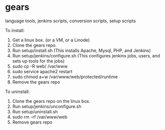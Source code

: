 gears
=====

language tools, jenkins scripts, conversion scripts, setup scripts

To install:
1) Get a linux box. (or a VM, or a Linode)
2) Clone the gears repo.
3) Run setup/install.sh (This installs Apache, Mysql, PHP, and Jenkins)
4) Run setup/jenkins/configure.sh (This configures jenkins jobs, users, and sets up tools for the jobs)
5) sudo cp -R web/ /var/www
6) sudo service apache2 restart
7) sudo chmod a+w /var/www/web/protected/runtime
8) Remove the gears repo

To uninstall:
1) Clone the gears repo on the linux box.
2) Run setup/jenkins/unconfigure.sh
3) Run setup/uninstall.sh
4) sudo rm -rf /var/www/web
5) Remove gears repo